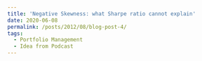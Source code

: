 ```yaml
---
title: 'Negative Skewness: what Sharpe ratio cannot explain'
date: 2020-06-08
permalink: /posts/2012/08/blog-post-4/
tags:
  - Portfolio Management
  - Idea from Podcast
---
```


 
